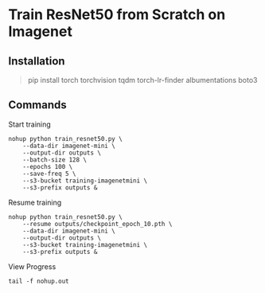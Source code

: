 # Train ResNet50 from Scratch on Imagenet

## Installation
> pip install torch torchvision tqdm torch-lr-finder albumentations boto3

## Commands

Start training
```
nohup python train_resnet50.py \
    --data-dir imagenet-mini \
    --output-dir outputs \
    --batch-size 128 \
    --epochs 100 \
    --save-freq 5 \
    --s3-bucket training-imagenetmini \
    --s3-prefix outputs &
```

Resume training
```
nohup python train_resnet50.py \
    --resume outputs/checkpoint_epoch_10.pth \
    --data-dir imagenet-mini \
    --output-dir outputs \
    --s3-bucket training-imagenetmini \
    --s3-prefix outputs &
```

View Progress
```
tail -f nohup.out
```
